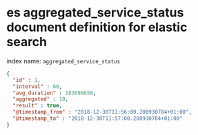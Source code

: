 # es aggregated_service_status document definition for elastic search

index name: `aggregated_service_status`

```json
{
  "id" : 1,
  "interval" : 60,
  "avg_duration" : 183699658,
  "aggregated" : 10,
  "result" : true,
  "@timestamp_from" : "2018-12-30T11:56:00.208930784+01:00",
  "@timestamp_to" : "2018-12-30T11:57:00.208930784+01:00"
}
```

